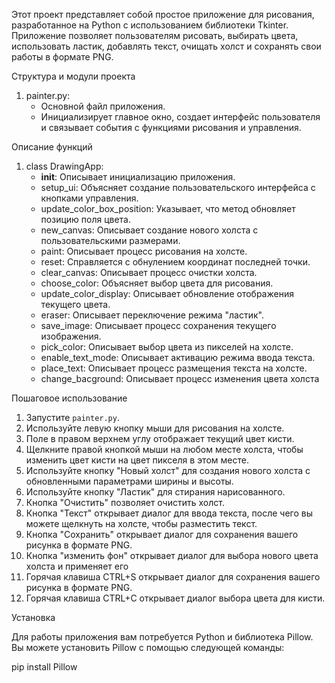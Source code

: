 Этот проект представляет собой простое приложение для рисования, разработанное на Python с использованием библиотеки Tkinter. Приложение позволяет пользователям рисовать, выбирать цвета, использовать ластик, добавлять текст, очищать холст и сохранять свои работы в формате PNG.

 Структура и модули проекта

1. painter.py:
   - Основной файл приложения.
   - Инициализирует главное окно, создает интерфейс пользователя и связывает события с функциями рисования и управления.

 Описание функций

1. class DrawingApp:
   - __init__: Описывает инициализацию приложения.
   - setup_ui: Объясняет создание пользовательского интерфейса с кнопками управления.
   - update_color_box_position: Указывает, что метод обновляет позицию поля цвета.
   - new_canvas: Описывает создание нового холста с пользовательскими размерами.
   - paint: Описывает процесс рисования на холсте.
   - reset: Справляется с обнулением координат последней точки.
   - clear_canvas: Описывает процесс очистки холста.
   - choose_color: Объясняет выбор цвета для рисования.
   - update_color_display: Описывает обновление отображения текущего цвета.
   - eraser: Описывает переключение режима "ластик".
   - save_image: Описывает процесс сохранения текущего изображения.
   - pick_color: Описывает выбор цвета из пикселей на холсте.
   - enable_text_mode: Описывает активацию режима ввода текста.
   - place_text: Описывает процесс размещения текста на холсте.
   - change_bacground: Описывает процесс изменения цвета холста

Пошаговое использование

1. Запустите `painter.py`.
2. Используйте левую кнопку мыши для рисования на холсте.
3. Поле в правом верхнем углу отображает текущий цвет кисти.
4. Щелкните правой кнопкой мыши на любом месте холста, чтобы изменить цвет кисти на цвет пикселя в этом месте.
5. Используйте кнопку "Новый холст" для создания нового холста с обновленными параметрами ширины и высоты.
6. Используйте кнопку "Ластик" для стирания нарисованного.
7. Кнопка "Очистить" позволяет очистить холст.
8. Кнопка "Текст" открывает диалог для ввода текста, после чего вы можете щелкнуть на холсте, чтобы разместить текст.
9. Кнопка "Сохранить" открывает диалог для сохранения вашего рисунка в формате PNG.
10. Кнопка "изменить фон" открывает диалог для выбора нового цвета холста и применяет его
11. Горячая клавиша CTRL+S открывает диалог для сохранения вашего рисунка в формате PNG.
12. Горячая клавиша CTRL+C открывает диалог выбора цвета для кисти.

 Установка

Для работы приложения вам потребуется Python и библиотека Pillow. Вы можете установить Pillow с помощью следующей команды:

pip install Pillow
